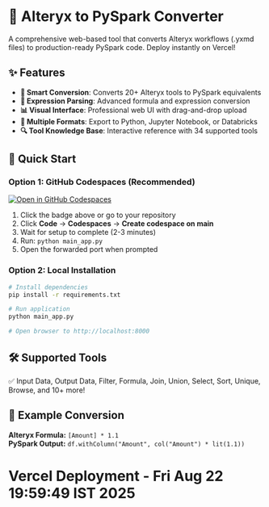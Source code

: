# 🔄 Alteryx to PySpark Converter

A comprehensive web-based tool that converts Alteryx workflows (.yxmd files) to production-ready PySpark code. Deploy instantly on Vercel!

## ✨ Features

- **🎯 Smart Conversion**: Converts 20+ Alteryx tools to PySpark equivalents
- **🔧 Expression Parsing**: Advanced formula and expression conversion  
- **📊 Visual Interface**: Professional web UI with drag-and-drop upload
- **📱 Multiple Formats**: Export to Python, Jupyter Notebook, or Databricks
- **🔍 Tool Knowledge Base**: Interactive reference with 34 supported tools

## 🚀 Quick Start

### Option 1: GitHub Codespaces (Recommended)
[![Open in GitHub Codespaces](https://github.com/codespaces/badge.svg)](https://codespaces.new/syren-pratik/alteryx-pyspark-converter)

1. Click the badge above or go to your repository
2. Click **Code** → **Codespaces** → **Create codespace on main**
3. Wait for setup to complete (2-3 minutes)
4. Run: `python main_app.py`
5. Open the forwarded port when prompted

### Option 2: Local Installation

```bash
# Install dependencies
pip install -r requirements.txt

# Run application
python main_app.py

# Open browser to http://localhost:8000
```

## 🛠️ Supported Tools

✅ Input Data, Output Data, Filter, Formula, Join, Union, Select, Sort, Unique, Browse, and 10+ more!

## 📖 Example Conversion

**Alteryx Formula:** `[Amount] * 1.1`  
**PySpark Output:** `df.withColumn("Amount", col("Amount") * lit(1.1))`

# Vercel Deployment - Fri Aug 22 19:59:49 IST 2025
